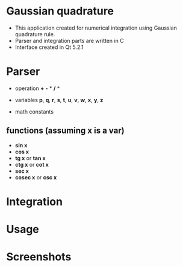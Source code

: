 # Gaussian quadrature

* This application created for numerical integration using Gaussian quadrature rule.
* Parser and integration parts are written in C
* Interface created in Qt 5.2.1

# Parser

* operation **+**  **-**  *  **/**  **^**

* variables **p**, **q**, **r**, **s**, **t**, **u**, **v**, **w**, **x**, **y**, **z**

* math constants 

## functions (assuming x is a var)

* **sin x**
* **cos x**
* **tg x** or **tan x**
* **ctg x** or **cot x**
* **sec x**
* **cosec x** or **csc x**




# Integration

# Usage

# Screenshots
